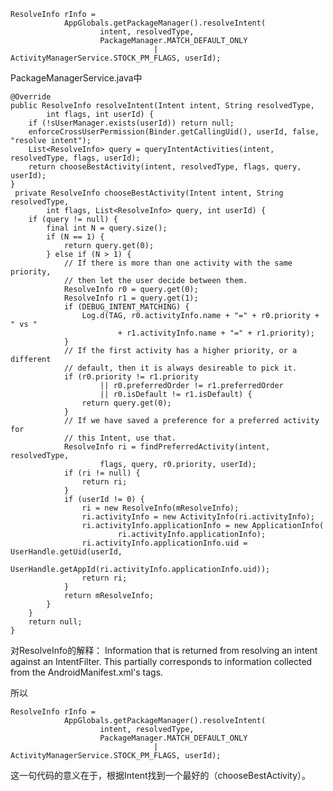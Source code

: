 	ResolveInfo rInfo =
                AppGlobals.getPackageManager().resolveIntent(
                        intent, resolvedType,
                        PackageManager.MATCH_DEFAULT_ONLY
                                    | ActivityManagerService.STOCK_PM_FLAGS, userId);



PackageManagerService.java中

	@Override
    public ResolveInfo resolveIntent(Intent intent, String resolvedType,
            int flags, int userId) {
        if (!sUserManager.exists(userId)) return null;
        enforceCrossUserPermission(Binder.getCallingUid(), userId, false, "resolve intent");
        List<ResolveInfo> query = queryIntentActivities(intent, resolvedType, flags, userId);
        return chooseBestActivity(intent, resolvedType, flags, query, userId);
    }
	 private ResolveInfo chooseBestActivity(Intent intent, String resolvedType,
            int flags, List<ResolveInfo> query, int userId) {
        if (query != null) {
            final int N = query.size();
            if (N == 1) {
                return query.get(0);
            } else if (N > 1) {
                // If there is more than one activity with the same priority,
                // then let the user decide between them.
                ResolveInfo r0 = query.get(0);
                ResolveInfo r1 = query.get(1);
                if (DEBUG_INTENT_MATCHING) {
                    Log.d(TAG, r0.activityInfo.name + "=" + r0.priority + " vs "
                            + r1.activityInfo.name + "=" + r1.priority);
                }
                // If the first activity has a higher priority, or a different
                // default, then it is always desireable to pick it.
                if (r0.priority != r1.priority
                        || r0.preferredOrder != r1.preferredOrder
                        || r0.isDefault != r1.isDefault) {
                    return query.get(0);
                }
                // If we have saved a preference for a preferred activity for
                // this Intent, use that.
                ResolveInfo ri = findPreferredActivity(intent, resolvedType,
                        flags, query, r0.priority, userId);
                if (ri != null) {
                    return ri;
                }
                if (userId != 0) {
                    ri = new ResolveInfo(mResolveInfo);
                    ri.activityInfo = new ActivityInfo(ri.activityInfo);
                    ri.activityInfo.applicationInfo = new ApplicationInfo(
                            ri.activityInfo.applicationInfo);
                    ri.activityInfo.applicationInfo.uid = UserHandle.getUid(userId,
                            UserHandle.getAppId(ri.activityInfo.applicationInfo.uid));
                    return ri;
                }
                return mResolveInfo;
            }
        }
        return null;
    }

对ResolveInfo的解释：
Information that is returned from resolving an intent against an IntentFilter. This partially corresponds to information collected from the AndroidManifest.xml's <intent> tags.

所以

	ResolveInfo rInfo =
                AppGlobals.getPackageManager().resolveIntent(
                        intent, resolvedType,
                        PackageManager.MATCH_DEFAULT_ONLY
                                    | ActivityManagerService.STOCK_PM_FLAGS, userId);
这一句代码的意义在于，根据Intent找到一个最好的（chooseBestActivity）。
